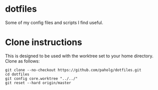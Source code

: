 # dotfiles
Some of my config files and scripts I find useful.

# Clone instructions
This is designed to be used with the worktree set to your home directory. Clone
as follows:

```
git clone --no-checkout https://github.com/paholg/dotfiles.git
cd dotfiles
git config core.worktree "../../"
git reset --hard origin/master
```
